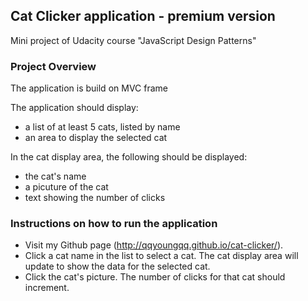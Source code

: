 ## Cat Clicker application - premium version 
Mini project of Udacity course "JavaScript Design Patterns"

### Project Overview
The application is build on MVC frame

The application should display:
* a list of at least 5 cats, listed by name
* an area to display the selected cat

In the cat display area, the following should be displayed:
* the cat's name
* a picuture of the cat 
* text showing the number of clicks

### Instructions on how to run the application
* Visit my Github page (http://qqyoungqq.github.io/cat-clicker/).
* Click a cat name in the list to select a cat.  The cat display area will update to show the data for the selected cat.
* Click the cat's picture. The number of clicks for that cat should increment. 